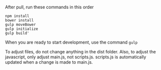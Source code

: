 After pull, run these commands in this order
```
npm install
bower install
gulp moveBower
gulp initialize
gulp build'
```

When you are ready to start development, use the command 
`gulp`

To adjust files, do not change anything in the dist folder.
Also, to adjust the javascript, only adjust main.js, not scripts.js.
scripts.js is automatically updated when a change is made to main.js.
